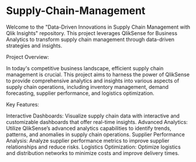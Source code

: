 # Supply-Chain-Management
Welcome to the "Data-Driven Innovations in Supply Chain Management with Qlik Insights" repository. This project leverages QlikSense for Business Analytics to transform supply chain management through data-driven strategies and insights.

Project Overview:

In today's competitive business landscape, efficient supply chain management is crucial. This project aims to harness the power of QlikSense to provide comprehensive analytics and insights into various aspects of supply chain operations, including inventory management, demand forecasting, supplier performance, and logistics optimization.

Key Features:

Interactive Dashboards: Visualize supply chain data with interactive and customizable dashboards that offer real-time insights.
Advanced Analytics: Utilize QlikSense’s advanced analytics capabilities to identify trends, patterns, and anomalies in supply chain operations.
Supplier Performance Analysis: Analyze supplier performance metrics to improve supplier relationships and reduce risks.
Logistics Optimization: Optimize logistics and distribution networks to minimize costs and improve delivery times.
